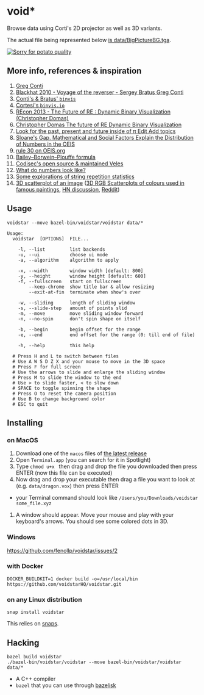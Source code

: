 # void*

Browse data using Corti's 2D projector as well as 3D variants.

The actual file being represented below [is data/BigPictureBG.tga](http://www.docspal.com/viewer?id=ufbxlmfm-12197291).

[![Sorry for potato quality](https://i.vimeocdn.com/video/622736893.webp?mw=480&mh=270)](https://player.vimeo.com/video/207613754?autoplay=1&loop=1)

## More info, references & inspiration

1. [Greg Conti](https://youtu.be/XATakIdyZdk?t=23m23s)
1. [Blackhat 2010 - Voyage of the reverser - Sergey Bratus Greg Conti](https://www.youtube.com/watch?v=T3qqeP4TdPA)
1. [Conti's & Bratus' `binvis`](https://github.com/rebelbot/binvis)
1. [Cortesi's `binvis.io`](https://corte.si/posts/binvis/announce/index.html)
1. [REcon 2013 - The Future of RE : Dynamic Binary Visualization (Christopher Domas)](https://www.youtube.com/watch?v=C8--cXwuuFQ)
1. [Christopher Domas The future of RE Dynamic Binary Visualization](https://www.youtube.com/watch?v=4bM3Gut1hIk)
1. [Look for the past, present and future inside of π Edit Add topics](https://github.com/fenollp/minepi)
1. [Sloane's Gap. Mathematical and Social Factors Explain the Distribution of Numbers in the OEIS](https://arxiv.org/abs/1101.4470v2)
1. [rule 30 on OEIS.org](https://oeis.org/search?q=%22rule+30%22&sort=&language=&go=Search)
1. [Bailey–Borwein–Plouffe formula](https://en.wikipedia.org/wiki/Bailey%E2%80%93Borwein%E2%80%93Plouffe_formula)
1. [Codisec's open source & maintained Veles](https://codisec.com/veles/)
1. [What do numbers look like?](https://johnhw.github.io/umap_primes/index.md.html)
1. [Some explorations of string repetition statistics](http://www.fantascienza.net/leonardo/ar/string_repetition_statistics/string_repetition_statistics.html)
1. [3D scatterplot of an image](https://alexander.engineering/imagescatter/) ([3D RGB Scatterplots of colours used in famous paintings](https://imgur.com/a/aRBd1), [HN discussion](https://news.ycombinator.com/item?id=15931266), [Reddit](https://www.reddit.com/r/dataisbeautiful/comments/7584no/3d_rgb_scatterplots_of_colours_used_in_famous/))


## Usage

```shell
voidstar --move bazel-bin/voidstar/voidstar data/*
```

```
Usage:
  voidstar  [OPTIONS]  FILE...

    -l, --list         list backends
    -u, --ui           choose ui mode
    -a, --algorithm    algorithm to apply

    -x, --width        window width [default: 800]
    -y, --height       window height [default: 600]
    -f, --fullscreen   start on fullscreen
        --keep-chrome  show title bar & allow resizing
        --exit-at-fin  terminate when show's over

    -w, --sliding      length of sliding window
    -s, --slide-step   amount of points slid
    -m, --move         move sliding window forward
    -n, --no-spin      don't spin shape on itself

    -b, --begin        begin offset for the range
    -e, --end          end offset for the range (0: till end of file)

    -h, --help         this help

  # Press H and L to switch between files
  # Use A W S D Z X and your mouse to move in the 3D space
  # Press F for full screen
  # Use the arrows to slide and enlarge the sliding window
  # Press M to slide the window to the end
  # Use > to slide faster, < to slow down
  # SPACE to toggle spinning the shape
  # Press O to reset the camera position
  # Use B to change background color
  # ESC to quit

```

## Installing

### on MacOS

1. Download one of the `macos` files of [the latest release](https://github.com/fenollp/voidstar/releases/latest)
1. Open `Terminal.app` (you can search for it in Spotlight)
1. Type `chmod u+x ` then drag and drop the file you downloaded then press ENTER (now this file can be executed)
1. Now drag and drop your executable then drag a file you want to look at (e.g. `data/dragon.vox`) then press ENTER
  * your Terminal command should look like `/Users/you/Downloads/voidstar some_file.xyz`
1. A window should appear. Move your mouse and play with your keyboard's arrows. You should see some colored dots in 3D.

### Windows

https://github.com/fenollp/voidstar/issues/2

### with Docker

```shell
DOCKER_BUILDKIT=1 docker build -o=/usr/local/bin https://github.com/voidstarHQ/voidstar.git
```

### on any Linux distribution

```shell
snap install voidstar
```

This relies on [snaps](https://snapcraft.io/docs/core/install).


## Hacking

```shell
bazel build voidstar
./bazel-bin/voidstar/voidstar --move bazel-bin/voidstar/voidstar data/*
```

* A C++ compiler
* `bazel` that you can use through [bazelisk](https://github.com/bazelbuild/bazelisk)
